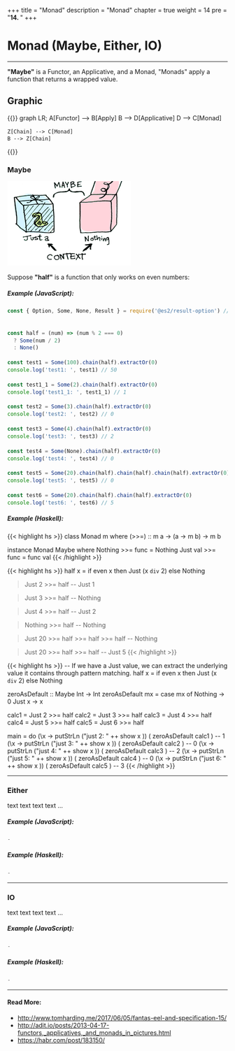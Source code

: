 +++
title = "Monad"
description = "Monad"
chapter = true
weight = 14
pre = "<b>14. </b>"
+++

# Monad (Maybe, Either, IO)
---
**"Maybe"** is a Functor, an Applicative, and a Monad,
"Monads" apply a function that returns a wrapped value.


## Graphic
{{<mermaid align="center">}}
graph LR;
    A[Functor] --> B[Apply]
    B --> D[Applicative]
    D --> C[Monad]

    Z[Chain] --> C[Monad]
    B --> Z[Chain]
{{</mermaid>}}


### Maybe
![applicative](maybe.png)

Suppose **"half"** is a function that only works on even numbers:

##### Example (JavaScript):
```js
const { Option, Some, None, Result } = require('@es2/result-option') // 0.2.0


const half = (num) => (num % 2 === 0)
  ? Some(num / 2)
  : None()

const test1 = Some(100).chain(half).extractOr(0)
console.log('test1: ', test1) // 50

const test1_1 = Some(2).chain(half).extractOr(0)
console.log('test1_1: ', test1_1) // 1

const test2 = Some(3).chain(half).extractOr(0)
console.log('test2: ', test2) // 0

const test3 = Some(4).chain(half).extractOr(0)
console.log('test3: ', test3) // 2

const test4 = Some(None).chain(half).extractOr(0)
console.log('test4: ', test4) // 0

const test5 = Some(20).chain(half).chain(half).chain(half).extractOr(0)
console.log('test5: ', test5) // 0

const test6 = Some(20).chain(half).chain(half).extractOr(0)
console.log('test6: ', test6) // 5
```


##### Example (Haskell):
{{< highlight hs >}}
class Monad m where
    (>>=) :: m a -> (a -> m b) -> m b

instance Monad Maybe where
    Nothing >>= func = Nothing
    Just val >>= func  = func val
{{< /highlight >}}

{{< highlight hs >}}
half x = if even x
    then Just (x `div` 2)
    else Nothing

> Just 2 >>= half
-- Just 1

> Just 3 >>= half
-- Nothing

> Just 4 >>= half
-- Just 2

> Nothing >>= half
-- Nothing

> Just 20 >>= half >>= half >>= half
-- Nothing

> Just 20 >>= half >>= half
-- Just 5
{{< /highlight >}}

{{< highlight hs >}}
-- If we have a Just value, we can extract the underlying value it contains through pattern matching.
half x = if even x
    then Just (x `div` 2)
    else Nothing

zeroAsDefault :: Maybe Int -> Int
zeroAsDefault mx = case mx of
    Nothing -> 0
    Just x -> x

calc1 = Just 2 >>= half
calc2 = Just 3 >>= half
calc3 = Just 4 >>= half
calc4 = Just 5 >>= half
calc5 = Just 6 >>= half

main = do
    (\x -> putStrLn ("just 2: " ++ show x )) ( zeroAsDefault calc1 ) -- 1
    (\x -> putStrLn ("just 3: " ++ show x )) ( zeroAsDefault calc2 ) -- 0
    (\x -> putStrLn ("just 4: " ++ show x )) ( zeroAsDefault calc3 ) -- 2
    (\x -> putStrLn ("just 5: " ++ show x )) ( zeroAsDefault calc4 ) -- 0
    (\x -> putStrLn ("just 6: " ++ show x )) ( zeroAsDefault calc5 ) -- 3
{{< /highlight >}}

---


### Either
text text text text ...


##### Example (JavaScript):
```js
-
```

##### Example (Haskell):
```js
-
```

---

### IO
text text text text ...


##### Example (JavaScript):
```js
-
```

##### Example (Haskell):
```js
-
```

---
#### Read More:
- http://www.tomharding.me/2017/06/05/fantas-eel-and-specification-15/
- http://adit.io/posts/2013-04-17-functors,_applicatives,_and_monads_in_pictures.html
- https://habr.com/post/183150/
